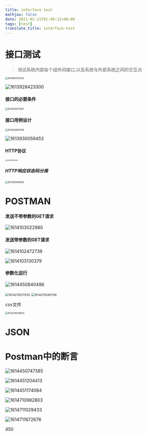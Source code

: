 ```yaml
---
title: interface test
mathjax: false
date: 2021-02-21T01:49:12+08:00
tags: [test]
translate_title: interface-test
---
```


# 接口测试

> 测试系统内部各个组件间接口,以及系统与外部系统之间的交互点

<img src="https://cdn.kayleh.top/gh/kayleh/cdn3/Interface-test/1613845781204.png" alt="1613845781204" style="zoom:50%;" />

![1613928423300](https://cdn.kayleh.top/gh/kayleh/cdn3/Interface-test/1613928423300.png)

#### 接口的必要条件

<img src="https://cdn.kayleh.top/gh/kayleh/cdn3/Interface-test/1613928573807.png" alt="1613928573807" style="zoom:50%;" />

#### 接口用例设计

<img src="https://cdn.kayleh.top/gh/kayleh/cdn3/Interface-test/1613929905199.png" alt="1613929905199" style="zoom:50%;" />

![1613930059453](https://cdn.kayleh.top/gh/kayleh/cdn3/Interface-test/1613930059453.png)

#### HTTP协议

<img src="https://cdn.kayleh.top/gh/kayleh/cdn3/Interface-test/1614016580698.png" alt="1614016580698" style="zoom: 33%;" />

##### HTTP响应状态码分类

<img src="https://cdn.kayleh.top/gh/kayleh/cdn3/Interface-test/1614100489562.png" alt="1614100489562" style="zoom:50%;" />

# POSTMAN

#### 发送不带参数的GET请求

![1614103022980](https://cdn.kayleh.top/gh/kayleh/cdn3/Interface-test/1614103022980.png)

#### 发送带参数的GET请求

![1614102472739](https://cdn.kayleh.top/gh/kayleh/cdn3/Interface-test/1614102472739.png)

![1614103130379](https://cdn.kayleh.top/gh/kayleh/cdn3/Interface-test/1614103130379.png)

#### 参数化运行

![1614450840486](https://cdn.kayleh.top/gh/kayleh/cdn3/Interface-test/1614450840486.png)

<img src="https://cdn.kayleh.top/gh/kayleh/cdn3/Interface-test/1614276217035.png" alt="1614276217035" style="zoom: 67%;" />

<img src="https://cdn.kayleh.top/gh/kayleh/cdn3/Interface-test/1614276280706.png" alt="1614276280706" style="zoom:67%;" />

csv文件

<img src="https://cdn.kayleh.top/gh/kayleh/cdn3/Interface-test/1614276076934.png" alt="1614276076934" style="zoom: 50%;" />

# JSON

# Postman中的断言

![1614450747385](https://cdn.kayleh.top/gh/kayleh/cdn3/Interface-test/1614450747385.png)



![1614451204413](https://cdn.kayleh.top/gh/kayleh/cdn3/Interface-test/1614451204413.png)

![1614451174084](https://cdn.kayleh.top/gh/kayleh/cdn3/Interface-test/1614451174084.png)

![1614710982803](https://cdn.kayleh.top/gh/kayleh/cdn3/Interface-test/1614710982803.png)

![1614711029433](https://cdn.kayleh.top/gh/kayleh/cdn3/Interface-test/1614711029433.png)

![1614711672676](https://cdn.kayleh.top/gh/kayleh/cdn3/Interface-test/1614711672676.png)

450
